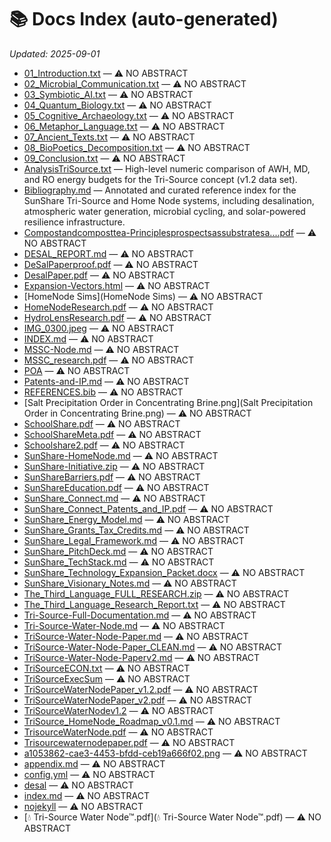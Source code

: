 # 📚 Docs Index (auto-generated)

_Updated: 2025-09-01_

* [01_Introduction.txt](01_Introduction.txt) — ⚠️ NO ABSTRACT
* [02_Microbial_Communication.txt](02_Microbial_Communication.txt) — ⚠️ NO ABSTRACT
* [03_Symbiotic_AI.txt](03_Symbiotic_AI.txt) — ⚠️ NO ABSTRACT
* [04_Quantum_Biology.txt](04_Quantum_Biology.txt) — ⚠️ NO ABSTRACT
* [05_Cognitive_Archaeology.txt](05_Cognitive_Archaeology.txt) — ⚠️ NO ABSTRACT
* [06_Metaphor_Language.txt](06_Metaphor_Language.txt) — ⚠️ NO ABSTRACT
* [07_Ancient_Texts.txt](07_Ancient_Texts.txt) — ⚠️ NO ABSTRACT
* [08_BioPoetics_Decomposition.txt](08_BioPoetics_Decomposition.txt) — ⚠️ NO ABSTRACT
* [09_Conclusion.txt](09_Conclusion.txt) — ⚠️ NO ABSTRACT
* [AnalysisTriSource.txt](AnalysisTriSource.txt) — High-level numeric comparison of AWH, MD, and RO energy budgets for the Tri-Source concept (v1.2 data set).
* [Bibliography.md](Bibliography.md) — Annotated and curated reference index for the SunShare Tri-Source and Home Node systems, including desalination, atmospheric water generation, microbial cycling, and solar-powered resilience infrastructure.
* [Compostandcomposttea-Principlesprospectsassubstratesa....pdf](Compostandcomposttea-Principlesprospectsassubstratesa....pdf) — ⚠️ NO ABSTRACT
* [DESAL_REPORT.md](DESAL_REPORT.md) — ⚠️ NO ABSTRACT
* [DeSalPaperproof.pdf](DeSalPaperproof.pdf) — ⚠️ NO ABSTRACT
* [DesalPaper.pdf](DesalPaper.pdf) — ⚠️ NO ABSTRACT
* [Expansion-Vectors.html](Expansion-Vectors.html) — ⚠️ NO ABSTRACT
* [HomeNode Sims](HomeNode Sims) — ⚠️ NO ABSTRACT
* [HomeNodeResearch.pdf](HomeNodeResearch.pdf) — ⚠️ NO ABSTRACT
* [HydroLensResearch.pdf](HydroLensResearch.pdf) — ⚠️ NO ABSTRACT
* [IMG_0300.jpeg](IMG_0300.jpeg) — ⚠️ NO ABSTRACT
* [INDEX.md](INDEX.md) — ⚠️ NO ABSTRACT
* [MSSC-Node.md](MSSC-Node.md) — ⚠️ NO ABSTRACT
* [MSSC_research.pdf](MSSC_research.pdf) — ⚠️ NO ABSTRACT
* [POA](POA) — ⚠️ NO ABSTRACT
* [Patents-and-IP.md](Patents-and-IP.md) — ⚠️ NO ABSTRACT
* [REFERENCES.bib](REFERENCES.bib) — ⚠️ NO ABSTRACT
* [Salt Precipitation Order in Concentrating Brine.png](Salt Precipitation Order in Concentrating Brine.png) — ⚠️ NO ABSTRACT
* [SchoolShare.pdf](SchoolShare.pdf) — ⚠️ NO ABSTRACT
* [SchoolShareMeta.pdf](SchoolShareMeta.pdf) — ⚠️ NO ABSTRACT
* [Schoolshare2.pdf](Schoolshare2.pdf) — ⚠️ NO ABSTRACT
* [SunShare-HomeNode.md](SunShare-HomeNode.md) — ⚠️ NO ABSTRACT
* [SunShare-Initiative.zip](SunShare-Initiative.zip) — ⚠️ NO ABSTRACT
* [SunShareBarriers.pdf](SunShareBarriers.pdf) — ⚠️ NO ABSTRACT
* [SunShareEducation.pdf](SunShareEducation.pdf) — ⚠️ NO ABSTRACT
* [SunShare_Connect.md](SunShare_Connect.md) — ⚠️ NO ABSTRACT
* [SunShare_Connect_Patents_and_IP.pdf](SunShare_Connect_Patents_and_IP.pdf) — ⚠️ NO ABSTRACT
* [SunShare_Energy_Model.md](SunShare_Energy_Model.md) — ⚠️ NO ABSTRACT
* [SunShare_Grants_Tax_Credits.md](SunShare_Grants_Tax_Credits.md) — ⚠️ NO ABSTRACT
* [SunShare_Legal_Framework.md](SunShare_Legal_Framework.md) — ⚠️ NO ABSTRACT
* [SunShare_PitchDeck.md](SunShare_PitchDeck.md) — ⚠️ NO ABSTRACT
* [SunShare_TechStack.md](SunShare_TechStack.md) — ⚠️ NO ABSTRACT
* [SunShare_Technology_Expansion_Packet.docx](SunShare_Technology_Expansion_Packet.docx) — ⚠️ NO ABSTRACT
* [SunShare_Visionary_Notes.md](SunShare_Visionary_Notes.md) — ⚠️ NO ABSTRACT
* [The_Third_Language_FULL_RESEARCH.zip](The_Third_Language_FULL_RESEARCH.zip) — ⚠️ NO ABSTRACT
* [The_Third_Language_Research_Report.txt](The_Third_Language_Research_Report.txt) — ⚠️ NO ABSTRACT
* [Tri-Source-Full-Documentation.md](Tri-Source-Full-Documentation.md) — ⚠️ NO ABSTRACT
* [Tri-Source-Water-Node.md](Tri-Source-Water-Node.md) — ⚠️ NO ABSTRACT
* [TriSource-Water-Node-Paper.md](TriSource-Water-Node-Paper.md) — ⚠️ NO ABSTRACT
* [TriSource-Water-Node-Paper_CLEAN.md](TriSource-Water-Node-Paper_CLEAN.md) — ⚠️ NO ABSTRACT
* [TriSource-Water-Node-Paperv2.md](TriSource-Water-Node-Paperv2.md) — ⚠️ NO ABSTRACT
* [TriSourceECON.txt](TriSourceECON.txt) — ⚠️ NO ABSTRACT
* [TriSourceExecSum](TriSourceExecSum) — ⚠️ NO ABSTRACT
* [TriSourceWaterNodePaper_v1.2.pdf](TriSourceWaterNodePaper_v1.2.pdf) — ⚠️ NO ABSTRACT
* [TriSourceWaterNodePaper_v2.pdf](TriSourceWaterNodePaper_v2.pdf) — ⚠️ NO ABSTRACT
* [TriSourceWaterNodev1.2](TriSourceWaterNodev1.2) — ⚠️ NO ABSTRACT
* [TriSource_HomeNode_Roadmap_v0.1.md](TriSource_HomeNode_Roadmap_v0.1.md) — ⚠️ NO ABSTRACT
* [TrisourceWaterNode.pdf](TrisourceWaterNode.pdf) — ⚠️ NO ABSTRACT
* [Trisourcewaternodepaper.pdf](Trisourcewaternodepaper.pdf) — ⚠️ NO ABSTRACT
* [a1053862-cae3-4453-bfdd-ceb19a666f02.png](a1053862-cae3-4453-bfdd-ceb19a666f02.png) — ⚠️ NO ABSTRACT
* [appendix.md](appendix.md) — ⚠️ NO ABSTRACT
* [config.yml](config.yml) — ⚠️ NO ABSTRACT
* [desal](desal) — ⚠️ NO ABSTRACT
* [index.md](index.md) — ⚠️ NO ABSTRACT
* [nojekyll](nojekyll) — ⚠️ NO ABSTRACT
* [💧 Tri-Source Water Node™.pdf](💧 Tri-Source Water Node™.pdf) — ⚠️ NO ABSTRACT